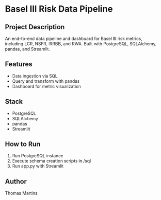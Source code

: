 ﻿# Basel III Risk Data Pipeline

## Project Description
An end-to-end data pipeline and dashboard for Basel III risk metrics, including LCR, NSFR, IRRBB, and RWA. Built with PostgreSQL, SQLAlchemy, pandas, and Streamlit.

## Features
- Data ingestion via SQL
- Query and transform with pandas
- Dashboard for metric visualization

## Stack
- PostgreSQL
- SQLAlchemy
- pandas
- Streamlit

## How to Run
1. Run PostgreSQL instance
2. Execute schema creation scripts in /sql
3. Run app.py with Streamlit

## Author
Thomas Martins
